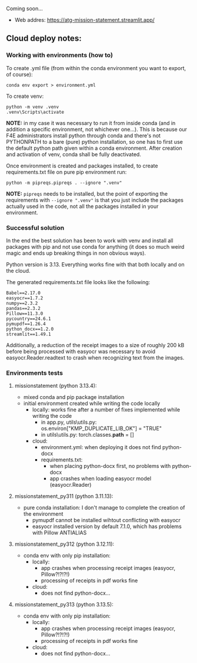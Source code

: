 Coming soon...

* Web addres: https://atg-mission-statement.streamlit.app/



## Cloud deploy notes:

### Working with environments (how to)
To create .yml file (from within the conda environment you want to export, of course): 
```
conda env export > environment.yml
```

To create venv:
```
python -m venv .venv
.venv\Scripts\activate
```

**NOTE:** in my case it was necessary to run it from inside conda (and in addition a specific environment, not whichever one...). This is because our F4E administrators install python through conda and there's not PYTHONPATH to a bare (pure) python installation, so one has to first use the default python path given within a conda environment. After creation and activation of venv, conda shall be fully deactivated.

Once environment is created and packages installed, to create requirements.txt file on pure pip environment run: 
```
python -m pipreqs.pipreqs . --ignore ".venv"
```

**NOTE:** ```pipreqs``` needs to be installed, but the point of exporting the requirements with ```--ignore ".venv"``` is that you just include the packages actually used in the code, not all the packages installed in your environment.

### Successful solution

In the end the best solution has been to work with venv and install all packages with pip and not use conda for anything (it does so much weird magic and ends up breaking things in non obvious ways).

Python version is 3.13. Everything works fine with that both locally and on the cloud.

The generated requirements.txt file looks like the following:

```
Babel==2.17.0
easyocr==1.7.2
numpy==2.3.2
pandas==2.3.2
Pillow==11.3.0
pycountry==24.6.1
pymupdf==1.26.4
python_docx==1.2.0
streamlit==1.49.1
```

Additionally, a reduction of the receipt images to a size of roughly 200 kB before being processed with easyocr was necessary to avoid easyocr.Reader.readtext to crash when recognizing text from the images.

### Environments tests

1) missionstatement (python 3.13.4):
    * mixed conda and pip package installation 
    * initial environment created while writing the code locally
        * locally: works fine after a number of fixes implemented while writing the code
            - in app.py, utils\utils.py: os.environ["KMP_DUPLICATE_LIB_OK"] = "TRUE"
            - in utils\utils.py: torch.classes.__path__ = []
        * cloud:
            - environment.yml: when deploying it does not find python-docx
            - requirements.txt: 
                - when placing python-docx first, no problems with python-docx
                - app crashes when loading easyocr model (easyocr.Reader)

2) missionstatement_py311 (python 3.11.13): 
    * pure conda installation: I don't manage to complete the creation of the environment
        * pymupdf cannot be installed wihtout conflicting with easyocr
        * easyocr installed version by default 7.1.0, which has problems with Pillow ANTIALIAS

3) missionstatement_py312 (python 3.12.11):
    * conda env with only pip installation:
        * locally:
            - app crashes when processing receipt images (easyocr, Pillow?!?!?!)
            - processing of receipts in pdf works fine
        * cloud:
            - does not find python-docx...

4) missionstatement_py313 (python 3.13.5):
    * conda env with only pip installation:
        * locally:
            - app crashes when processing receipt images (easyocr, Pillow?!?!?!)
            - processing of receipts in pdf works fine
        * cloud:
            - does not find python-docx...

